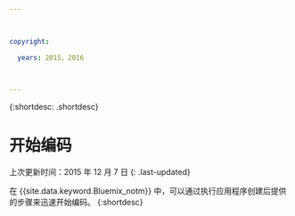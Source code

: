 ```yaml
---

 

copyright:

  years: 2015，2016

 

---
```


{:shortdesc: .shortdesc}

# 开始编码

上次更新时间：2015 年 12 月 7 日
{: .last-updated}

在 {{site.data.keyword.Bluemix_notm}} 中，可以通过执行应用程序创建后提供的步骤来迅速开始编码。
{:shortdesc}


